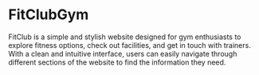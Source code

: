 # FitClubGym

FitClub is a simple and stylish website designed for gym enthusiasts to explore fitness options, check out facilities, and get in touch with trainers. With a clean and intuitive interface, users can easily navigate through different sections of the website to find the information they need.
